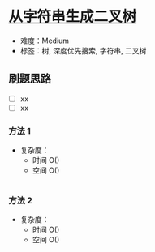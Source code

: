 # [从字符串生成二叉树](https://leetcode-cn.com/problems/construct-binary-tree-from-string/)

- 难度：Medium
- 标签：树, 深度优先搜索, 字符串, 二叉树

## 刷题思路

- [ ] xx
- [ ] xx

### 方法 1

- 复杂度：
    - 时间 O()
    - 空间 O()

``` js

```

### 方法 2

- 复杂度：
    - 时间 O()
    - 空间 O()

``` js

```
